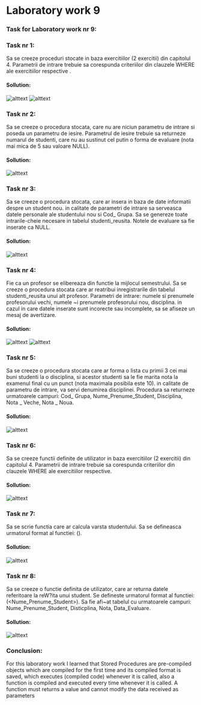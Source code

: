 # Laboratory work 9

### Task for Laboratory work nr 9:

### Task nr 1:
Sa se creeze proceduri stocate in baza exercitiilor (2 exercitii) din capitolul 4. Parametrii de intrare trebuie sa corespunda criteriilor din clauzele WHERE ale exercitiilor respective . 

#### Sollution:

![alttext](https://github.com/lungu25/DatabaseLabs/blob/master/Lab9/Lab9Screens/Task1.PNG)
![alttext](https://github.com/lungu25/DatabaseLabs/blob/master/Lab9/Lab9Screens/Task1.2.PNG)


### Task nr 2:
Sa se creeze o procedura stocata, care nu are niciun parametru de intrare si poseda un parametru de iesire. Parametrul de iesire trebuie sa returneze numarul de studenti, care nu au sustinut cel putin o forma de evaluare (nota mai mica de 5 sau valoare NULL).

#### Sollution:
![alttext](https://github.com/lungu25/DatabaseLabs/blob/master/Lab9/Lab9Screens/Task2.PNG)

### Task nr 3:
Sa se creeze o procedura stocata, care ar insera in baza de date informatii despre un student nou. in calitate de parametri de intrare sa serveasca datele personale ale studentului nou si Cod_ Grupa. Sa se genereze toate intrarile-cheie necesare in tabelul studenti_reusita. Notele de evaluare sa fie inserate ca NULL. 

#### Sollution:
![alttext](https://github.com/lungu25/DatabaseLabs/blob/master/Lab9/Lab9Screens/Task3.PNG)

### Task nr 4:
Fie ca un profesor se elibereaza din functie la mijlocul semestrului. Sa se creeze o procedura stocata care ar reatribui inregistrarile din tabelul studenti_reusita unui alt profesor. Parametri de intrare: numele si prenumele profesorului vechi, numele ~i prenumele profesorului nou, disciplina. in cazul in care datele inserate sunt incorecte sau incomplete, sa se afiseze un mesaj de avertizare.
#### Sollution:
![alttext](https://github.com/lungu25/DatabaseLabs/blob/master/Lab8/Lab8Screens/Task4.PNG)
![alttext](https://github.com/lungu25/DatabaseLabs/blob/master/Lab8/Lab8Screens/Task4.2.PNG)

### Task nr 5:
Sa se creeze o procedura stocata care ar forma o lista cu primii 3 cei mai buni studenti la o disciplina, si acestor studenti sa le fie marita nota la examenul final cu un punct (nota maximala posibila este 10). in calitate de parametru de intrare, va servi denumirea disciplinei. Procedura sa returneze urmatoarele campuri: Cod_ Grupa, Nume_Prenume_Student, Disciplina, Nota _ Veche, Nota _ Noua. 
#### Sollution:
![alttext](https://github.com/lungu25/DatabaseLabs/blob/master/Lab9/Lab9Screens/Task5.PNG)

### Task nr 6:
Sa se creeze functii definite de utilizator in baza exercitiilor (2 exercitii) din capitolul 4. Parametrii de intrare trebuie sa corespunda criteriilor din clauzele WHERE ale exercitiilor respective. 
#### Sollution:
![alttext](https://github.com/lungu25/DatabaseLabs/blob/master/Lab9/Lab9Screens/Task6.PNG)

### Task nr 7:
Sa se scrie functia care ar calcula varsta studentului. Sa se defineasca urmatorul format al functiei: <nume Juncfie>(<Data _ Nastere _Student>). 
#### Sollution:
![alttext](https://github.com/lungu25/DatabaseLabs/blob/master/Lab9/Lab9Screens/Task7.PNG)

### Task nr 8:
Sa se creeze o functie definita de utilizator, care ar returna datele referitoare la reW?ita unui student. Se defineste urmatorul format al functiei: <nume Juncfie> (<Nume_Prenume_Student>). Sa fie afi~at tabelul cu urmatoarele campuri: Nume_Prenume_Student, Disticplina, Nota, Data_Evaluare.
#### Sollution:
![alttext](https://github.com/lungu25/DatabaseLabs/blob/master/Lab9/Lab9Screens/Task8.PNG)


### Conclusion:
For this laboratory work I learned that Stored Procedures are pre-compiled objects which are compiled for the first time and its compiled format is saved, which executes (compiled code) whenever it is called, also a function is compiled and executed every time whenever it is called. A function must returns a value and cannot modify the data received as parameters
